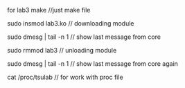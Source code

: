 for lab3
make  //just make file


sudo insmod lab3.ko  // downloading module


sudo dmesg | tail -n 1   // show last message from core


sudo rmmod lab3  // unloading module


sudo dmesg | tail -n 1  // show last message from core again

cat /proc/tsulab  // for work with proc file
